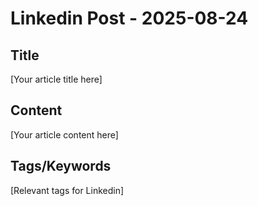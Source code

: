 # Linkedin Post - 2025-08-24

## Title
[Your article title here]

## Content
[Your article content here]

## Tags/Keywords
[Relevant tags for Linkedin]
